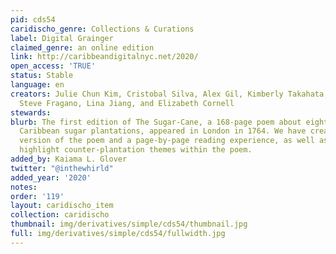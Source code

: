 ```yaml
---
pid: cds54
caridischo_genre: Collections & Curations
label: Digital Grainger
claimed_genre: an online edition
link: http://caribbeandigitalnyc.net/2020/
open_access: 'TRUE'
status: Stable
language: en
creators: Julie Chun Kim, Cristobal Silva, Alex Gil, Kimberly Takahata, Ami Yoon,
  Steve Fragano, Lina Jiang, and Elizabeth Cornell
stewards:
blurb: The first edition of The Sugar-Cane, a 168-page poem about eighteenth-century
  Caribbean sugar plantations, appeared in London in 1764. We have created one full-text
  version of the poem and a page-by-page reading experience, as well as excerpts that
  highlight counter-plantation themes within the poem.
added_by: Kaiama L. Glover
twitter: "@inthewhirld"
added_year: '2020'
notes:
order: '119'
layout: caridischo_item
collection: caridischo
thumbnail: img/derivatives/simple/cds54/thumbnail.jpg
full: img/derivatives/simple/cds54/fullwidth.jpg
---
```


